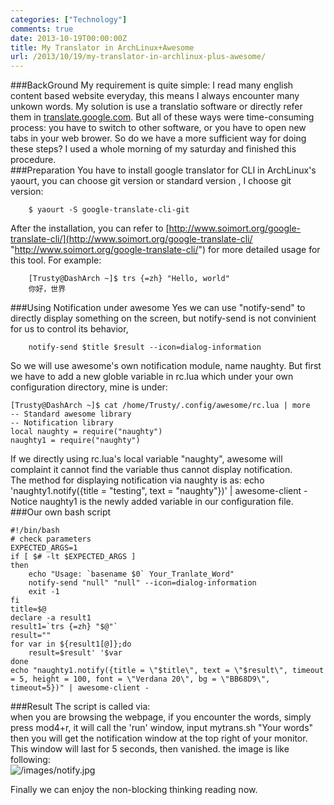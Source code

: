 ```yaml
---
categories: ["Technology"]
comments: true
date: 2013-10-19T00:00:00Z
title: My Translator in ArchLinux+Awesome
url: /2013/10/19/my-translator-in-archlinux-plus-awesome/
---
```


###BackGround
My requirement is quite simple:  I read many english content based website everyday, this means I always encounter many unkown words. My solution is use a translatio software or directly refer them in [translate.google.com](http://translate.google.com "translate.google.com"). But all of these ways were time-consuming process: you have to switch to other software, or you have to open new tabs in your web brower. So do we have a more sufficient way for doing these steps? I used a whole morning of my saturday and finished this procedure.  
###Preparation
You have to install google translator for CLI in ArchLinux's yaourt, you can choose git version or standard version , I choose git version:  

```
	$ yaourt -S google-translate-cli-git
```

After the installation, you can refer to [http://www.soimort.org/google-translate-cli/](http://www.soimort.org/google-translate-cli/ "http://www.soimort.org/google-translate-cli/") for more detailed usage for this tool. For example:  

```
	[Trusty@DashArch ~]$ trs {=zh} "Hello, world"
	你好，世界
```

###Using Notification under awesome
Yes we can use "notify-send" to directly display something on the screen, but notify-send is not convinient for us to control its behavior, 

```
	notify-send $title $result --icon=dialog-information
```

So we will use awesome's own notification module, name naughty. But first we have to add a new globle variable in rc.lua which under your own configuration directory, mine is under:
```
[Trusty@DashArch ~]$ cat /home/Trusty/.config/awesome/rc.lua | more
-- Standard awesome library
-- Notification library
local naughty = require("naughty")
naughty1 = require("naughty")
```
If we directly using rc.lua's local variable "naughty",  awesome will complaint it cannot find the variable thus cannot display notification.  
The method for displaying notification via naughty is as:
	echo 'naughty1.notify({title = "testing", text = "naughty"})' | awesome-client -
Notice naughty1 is the newly added variable in our configuration file.  
###Our own bash script
```
#!/bin/bash
# check parameters
EXPECTED_ARGS=1
if [ $# -lt $EXPECTED_ARGS ]
then
	echo "Usage: `basename $0` Your_Tranlate_Word"
	notify-send "null" "null" --icon=dialog-information
	exit -1
fi
title=$@
declare -a result1
result1=`trs {=zh} "$@"`
result=""
for var in ${result1[@]};do
	result=$result' '$var
done
echo "naughty1.notify({title = \"$title\", text = \"$result\", timeout = 5, height = 100, font = \"Verdana 20\", bg = \"BB68D9\", timeout=5})" | awesome-client -
```
###Result
The script is called via:  
when you are browsing the webpage, if you encounter the words, simply press mod4+r, it will call the 'run' window, input mytrans.sh "Your words" then you will get the notification window at the top right of your monitor. This window will last for 5 seconds, then vanished.  the image is like following:  
![/images/notify.jpg](/images/notify.jpg "notify picture") 
 
Finally we can enjoy the non-blocking thinking reading now. 
